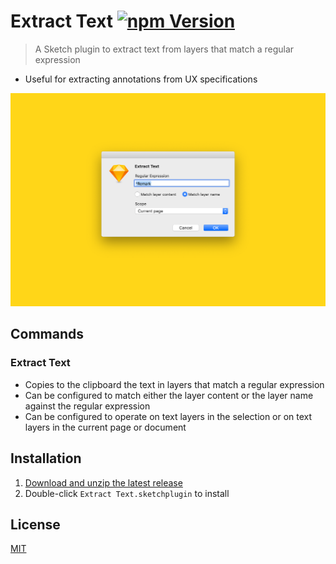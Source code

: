# Extract Text [![npm Version](https://badgen.net/npm/v/sketch-extract-text)](https://www.npmjs.org/package/sketch-extract-text)

> A Sketch plugin to extract text from layers that match a regular expression

- Useful for extracting annotations from UX specifications

![Dialog](media/dialog.png)

## Commands

### Extract Text

- Copies to the clipboard the text in layers that match a regular expression
- Can be configured to match either the layer content or the layer name against the regular expression
- Can be configured to operate on text layers in the selection or on text layers in the current page or document

## Installation

1. [Download and unzip the latest release](https://github.com/yuanqing/sketch-extract-text/releases)
2. Double-click `Extract Text.sketchplugin` to install

## License

[MIT](LICENSE.md)
